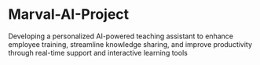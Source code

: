 # Marval-AI-Project
Developing a personalized AI-powered teaching assistant to enhance employee training, streamline knowledge sharing, and improve productivity through real-time support and interactive learning tools
